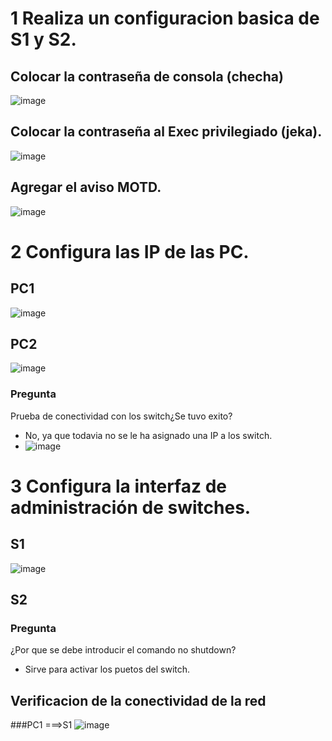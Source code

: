 # 1 Realiza un configuracion basica de S1 y S2.
##  Colocar la contraseña de consola (checha)
![image](https://github.com/EdwinJaraOFC/CDRGrupo5/assets/150297438/2e6868c2-a0dc-4ab6-ac34-3fb7bf36aa5f)
## Colocar la contraseña al Exec privilegiado (jeka).
![image](https://github.com/EdwinJaraOFC/CDRGrupo5/assets/150297438/3e898655-6fe9-4696-a539-fdf8e6a1cab9)
## Agregar el aviso MOTD.
![image](https://github.com/EdwinJaraOFC/CDRGrupo5/assets/150297438/758d9d20-af6a-458d-90f6-07961231d0d9)
# 2 Configura las IP de las PC.
## PC1
![image](https://github.com/EdwinJaraOFC/CDRGrupo5/assets/150297438/42a57f63-4f65-46ef-b1ea-9069d2ac0516)
## PC2
![image](https://github.com/EdwinJaraOFC/CDRGrupo5/assets/150297438/ba03f5f3-5c04-4888-b285-3b7020c7e829)
### Pregunta
Prueba de conectividad con los switch¿Se tuvo exito?
- No, ya que todavia no se le ha asignado una IP a los switch.
- ![image](https://github.com/EdwinJaraOFC/CDRGrupo5/assets/150297438/2cac337c-b457-4a3d-956d-707a9efe357b)
# 3 Configura la interfaz de administración de switches.
## S1
![image](https://github.com/EdwinJaraOFC/CDRGrupo5/assets/150297438/becb1a93-47f2-495e-9303-2d28511c3a2b)
## S2

### Pregunta
¿Por que se debe introducir el comando no shutdown?
- Sirve para activar los puetos del switch.
## Verificacion de la conectividad de la red 
###PC1 ===>S1 
![image](https://github.com/EdwinJaraOFC/CDRGrupo5/assets/150297438/0f93a631-19cd-470b-a0ba-6bd4e1c04cf2)
